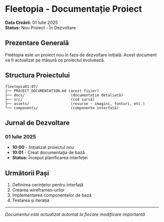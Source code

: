 # Fleetopia - Documentație Proiect

**Data Creării:** 01 Iulie 2025  
**Status:** Nou Proiect - În Dezvoltare

## Prezentare Generală

Fleetopia este un proiect nou în faza de dezvoltare inițială. Acest document va fi actualizat pe măsură ce proiectul evoluează.

## Structura Proiectului

```
fleetopia01.07/
├── PROJECT_DOCUMENTATION.md (acest fișier)
├── docs/                     (documentație detaliată)
├── src/                      (cod sursă)
├── assets/                   (resurse - imagini, fonturi, etc.)
└── components/               (componente interfață)
```

## Jurnal de Dezvoltare

### 01 Iulie 2025
- **10:00** - Inițializat proiectul nou
- **10:01** - Creat documentația de bază
- **Status:** Început planificarea interfeței

## Următorii Pași

1. Definirea cerințelor pentru interfață
2. Crearea wireframes-urilor
3. Implementarea componentelor de bază
4. Testarea și iterația

---
*Documentul este actualizat automat la fiecare modificare importantă*